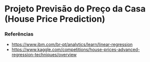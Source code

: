 # Projeto Previsão do Preço da Casa (House Price Prediction)


### Referências

* https://www.ibm.com/br-pt/analytics/learn/linear-regression
* https://www.kaggle.com/competitions/house-prices-advanced-regression-techniques/overview

